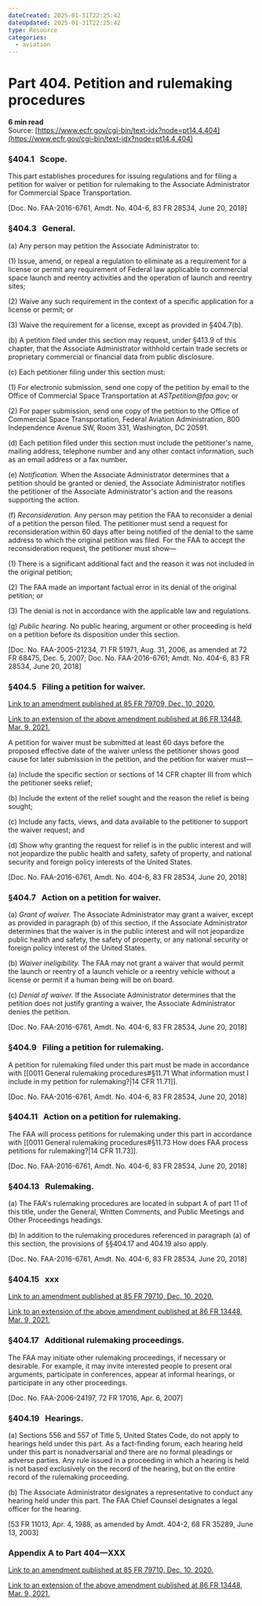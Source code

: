 ```yaml
---
dateCreated: 2025-01-31T22:25:42
dateUpdated: 2025-01-31T22:25:42
type: Resource
categories:
  - aviation
---
```


# Part 404. Petition and rulemaking procedures
**6 min read**  
Source: [https://www.ecfr.gov/cgi-bin/text-idx?node=pt14.4.404](https://www.ecfr.gov/cgi-bin/text-idx?node=pt14.4.404)

<div>

### §404.1   Scope.

This part establishes procedures for issuing regulations and for filing a petition for waiver or petition for rulemaking to the Associate Administrator for Commercial Space Transportation.

\[Doc. No. FAA-2016-6761, Amdt. No. 404-6, 83 FR 28534, June 20, 2018\]

### §404.3   General.

\(a\) Any person may petition the Associate Administrator to:

\(1\) Issue, amend, or repeal a regulation to eliminate as a requirement for a license or permit any requirement of Federal law applicable to commercial space launch and reentry activities and the operation of launch and reentry sites;

\(2\) Waive any such requirement in the context of a specific application for a license or permit; or

\(3\) Waive the requirement for a license, except as provided in §404.7(b).

\(b\) A petition filed under this section may request, under §413.9 of this chapter, that the Associate Administrator withhold certain trade secrets or proprietary commercial or financial data from public disclosure.

\(c\) Each petitioner filing under this section must:

\(1\) For electronic submission, send one copy of the petition by email to the Office of Commercial Space Transportation at *ASTpetition\@faa.gov;* or

\(2\) For paper submission, send one copy of the petition to the Office of Commercial Space Transportation, Federal Aviation Administration, 800 Independence Avenue SW, Room 331, Washington, DC 20591.

\(d\) Each petition filed under this section must include the petitioner's name, mailing address, telephone number and any other contact information, such as an email address or a fax number.

\(e\) *Notification.* When the Associate Administrator determines that a petition should be granted or denied, the Associate Administrator notifies the petitioner of the Associate Administrator's action and the reasons supporting the action.

\(f\) *Reconsideration.* Any person may petition the FAA to reconsider a denial of a petition the person filed. The petitioner must send a request for reconsideration within 60 days after being notified of the denial to the same address to which the original petition was filed. For the FAA to accept the reconsideration request, the petitioner must show—

\(1\) There is a significant additional fact and the reason it was not included in the original petition;

\(2\) The FAA made an important factual error in its denial of the original petition; or

\(3\) The denial is not in accordance with the applicable law and regulations.

\(g\) *Public hearing.* No public hearing, argument or other proceeding is held on a petition before its disposition under this section.

\[Doc. No. FAA-2005-21234, 71 FR 51971, Aug. 31, 2006, as amended at 72 FR 68475, Dec. 5, 2007; Doc. No. FAA-2016-6761; Amdt. No. 404-6, 83 FR 28534, June 20, 2018\]

### §404.5   Filing a petition for waiver.

[Link to an amendment published at 85 FR 79709, Dec. 10, 2020.](https://www.ecfr.gov/cgi-bin/text-idx?SID=b85053366e05e6b22781cae7d50d8a1d&mc=true&node=20201210y1.23)

[Link to an extension of the above amendment published at 86 FR 13448, Mar. 9, 2021.](https://www.ecfr.gov/cgi-bin/text-idx?SID=b85053366e05e6b22781cae7d50d8a1d&mc=true&node=20210309y1.1)

A petition for waiver must be submitted at least 60 days before the proposed effective date of the waiver unless the petitioner shows good cause for later submission in the petition, and the petition for waiver must—

\(a\) Include the specific section or sections of 14 CFR chapter III from which the petitioner seeks relief;

\(b\) Include the extent of the relief sought and the reason the relief is being sought;

\(c\) Include any facts, views, and data available to the petitioner to support the waiver request; and

\(d\) Show why granting the request for relief is in the public interest and will not jeopardize the public health and safety, safety of property, and national security and foreign policy interests of the United States.

\[Doc. No. FAA-2016-6761, Amdt. No. 404-6, 83 FR 28534, June 20, 2018\]

### §404.7   Action on a petition for waiver.

\(a\) *Grant of waiver.* The Associate Administrator may grant a waiver, except as provided in paragraph (b) of this section, if the Associate Administrator determines that the waiver is in the public interest and will not jeopardize public health and safety, the safety of property, or any national security or foreign policy interest of the United States.

\(b\) *Waiver ineligibility.* The FAA may not grant a waiver that would permit the launch or reentry of a launch vehicle or a reentry vehicle without a license or permit if a human being will be on board.

\(c\) *Denial of waiver.* If the Associate Administrator determines that the petition does not justify granting a waiver, the Associate Administrator denies the petition.

\[Doc. No. FAA-2016-6761, Amdt. No. 404-6, 83 FR 28534, June 20, 2018\]

### §404.9   Filing a petition for rulemaking.

A petition for rulemaking filed under this part must be made in accordance with [[0011 General rulemaking procedures#§11.71   What information must I include in my petition for rulemaking?|14 CFR 11.71]].

\[Doc. No. FAA-2016-6761, Amdt. No. 404-6, 83 FR 28534, June 20, 2018\]

### §404.11   Action on a petition for rulemaking.

The FAA will process petitions for rulemaking under this part in accordance with [[0011 General rulemaking procedures#§11.73   How does FAA process petitions for rulemaking?|14 CFR 11.73]].

\[Doc. No. FAA-2016-6761, Amdt. No. 404-6, 83 FR 28534, June 20, 2018\]

### §404.13   Rulemaking.

\(a\) The FAA's rulemaking procedures are located in subpart A of part 11 of this title, under the General, Written Comments, and Public Meetings and Other Proceedings headings.

\(b\) In addition to the rulemaking procedures referenced in paragraph (a) of this section, the provisions of §§404.17 and 404.19 also apply.

\[Doc. No. FAA-2016-6761, Amdt. No. 404-6, 83 FR 28534, June 20, 2018\]

### §404.15   xxx

[Link to an amendment published at 85 FR 79710, Dec. 10, 2020.](https://www.ecfr.gov/cgi-bin/text-idx?SID=b85053366e05e6b22781cae7d50d8a1d&mc=true&node=20201210y1.24)

[Link to an extension of the above amendment published at 86 FR 13448, Mar. 9, 2021.](https://www.ecfr.gov/cgi-bin/text-idx?SID=b85053366e05e6b22781cae7d50d8a1d&mc=true&node=20210309y1.1)

### §404.17   Additional rulemaking proceedings.

The FAA may initiate other rulemaking proceedings, if necessary or desirable. For example, it may invite interested people to present oral arguments, participate in conferences, appear at informal hearings, or participate in any other proceedings.

\[Doc. No. FAA-2006-24197, 72 FR 17016, Apr. 6, 2007\]

### §404.19   Hearings.

\(a\) Sections 556 and 557 of Title 5, United States Code, do not apply to hearings held under this part. As a fact-finding forum, each hearing held under this part is nonadversarial and there are no formal pleadings or adverse parties. Any rule issued in a proceeding in which a hearing is held is not based exclusively on the record of the hearing, but on the entire record of the rulemaking proceeding.

\(b\) The Associate Administrator designates a representative to conduct any hearing held under this part. The FAA Chief Counsel designates a legal officer for the hearing.

\[53 FR 11013, Apr. 4, 1988, as amended by Amdt. 404-2, 68 FR 35289, June 13, 2003\]

### Appendix A to Part 404—XXX

[Link to an amendment published at 85 FR 79710, Dec. 10, 2020.](https://www.ecfr.gov/cgi-bin/text-idx?SID=b85053366e05e6b22781cae7d50d8a1d&mc=true&node=20201210y1.25)

[Link to an extension of the above amendment published at 86 FR 13448, Mar. 9, 2021.](https://www.ecfr.gov/cgi-bin/text-idx?SID=b85053366e05e6b22781cae7d50d8a1d&mc=true&node=20210309y1.1)

   

</div>